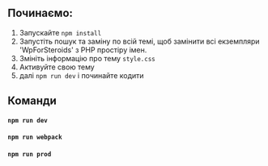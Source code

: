 
## Починаємо:

1. Запускайте `npm install`
2. Запустіть пошук та заміну по всій темі, щоб замінити всі екземпляри 'WpForSteroids' з PHP простіру імен.
3. Змініть інформацію про тему `style.css`
4. Активуйте свою тему
5. далі `npm run dev` і починайте кодити
   
## Команди

#### `npm run dev`
#### `npm run webpack`
#### `npm run prod`

